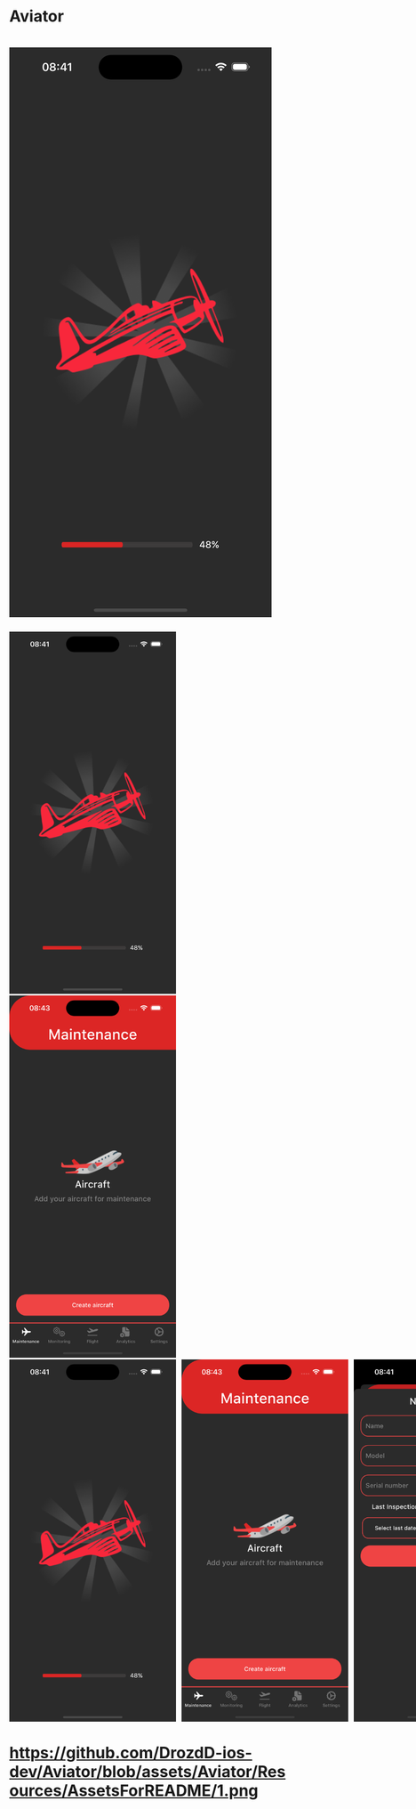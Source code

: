 # Aviator

# ![Главный экран](https://github.com/DrozdD-ios-dev/Aviator/blob/assets/Aviator/Resources/AssetsForREADME/1.png)
<img src="https://github.com/DrozdD-ios-dev/Aviator/blob/assets/Aviator/Resources/AssetsForREADME/1.png" width="300" height="auto">
<img src="https://github.com/DrozdD-ios-dev/Aviator/blob/assets/Aviator/Resources/AssetsForREADME/2.png" width="300" height="auto">

<div style="display: flex;">
    <img src="https://github.com/DrozdD-ios-dev/Aviator/blob/assets/Aviator/Resources/AssetsForREADME/1.png" width="300" style="margin-right: 10px;">
    <img src="https://github.com/DrozdD-ios-dev/Aviator/blob/assets/Aviator/Resources/AssetsForREADME/2.png" width="300" style="margin-right: 10px;">
    <img src="https://github.com/DrozdD-ios-dev/Aviator/blob/assets/Aviator/Resources/AssetsForREADME/3.png" width="300">
</div>


# https://github.com/DrozdD-ios-dev/Aviator/blob/assets/Aviator/Resources/AssetsForREADME/1.png

